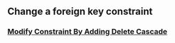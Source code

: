 ## Change a foreign key constraint
### <a href="https://gist.github.com/14paxton/a5c69e1c4fc29bf91c0f7b626b612450" > Modify Constraint By Adding Delete Cascade </a>
